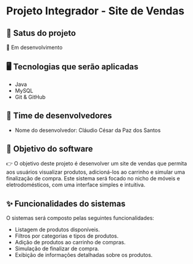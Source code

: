 # Projeto Integrador - Site de Vendas

## 📌 Satus do projeto
 🚧 Em desenvolvimento

## 🖥️ Tecnologias que serão aplicadas
 - Java
 - MySQL
 - Git & GitHub

## 👥 Time de desenvolvedores
 - Nome do desenvolvedor: Cláudio César da Paz dos Santos

## 🎯 Objetivo do software
 👉 O objetivo deste projeto é desenvolver um site de vendas que permita aos usuários visualizar produtos, adicioná-los ao carrinho e simular uma finalização de compra. Este sistema será focado no nicho de móveis e eletrodomésticos, com uma interface simples e intuitiva.

## ✨ Funcionalidades do sistemas
O sistemas será composto pelas seguintes funcionalidades:
 - Listagem de produtos disponíveis.
 - Filtros por categorias e tipos de produtos.
 - Adição de produtos ao carrinho de compras.
 - Simulação de finalizar de compra.
 - Exibição de informações detalhadas sobre os produtos.
